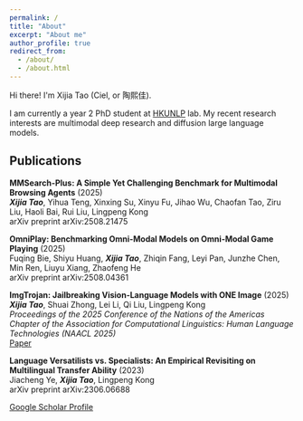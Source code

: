 ```yaml
---
permalink: /
title: "About"
excerpt: "About me"
author_profile: true
redirect_from: 
  - /about/
  - /about.html
---
```


Hi there! I'm Xijia Tao (Ciel, or 陶熙佳).

I am currently a year 2 PhD student at [HKUNLP](https://hkunlp.github.io/) lab. My recent research interests are multimodal deep research and diffusion large language models.

## Publications

**MMSearch-Plus: A Simple Yet Challenging Benchmark for Multimodal Browsing Agents** (2025)  
***Xijia Tao***, Yihua Teng, Xinxing Su, Xinyu Fu, Jihao Wu, Chaofan Tao, Ziru Liu, Haoli Bai, Rui Liu, Lingpeng Kong  
arXiv preprint arXiv:2508.21475

**OmniPlay: Benchmarking Omni-Modal Models on Omni-Modal Game Playing** (2025)  
Fuqing Bie, Shiyu Huang, ***Xijia Tao***, Zhiqin Fang, Leyi Pan, Junzhe Chen, Min Ren, Liuyu Xiang, Zhaofeng He  
arXiv preprint arXiv:2508.04361

**ImgTrojan: Jailbreaking Vision-Language Models with ONE Image** (2025)  
***Xijia Tao***, Shuai Zhong, Lei Li, Qi Liu, Lingpeng Kong  
*Proceedings of the 2025 Conference of the Nations of the Americas Chapter of the Association for Computational Linguistics: Human Language Technologies (NAACL 2025)*  
[Paper](https://aclanthology.org/2025.naacl-long.360/)

**Language Versatilists vs. Specialists: An Empirical Revisiting on Multilingual Transfer Ability** (2023)  
Jiacheng Ye, ***Xijia Tao***, Lingpeng Kong  
arXiv preprint arXiv:2306.06688

[Google Scholar Profile](https://scholar.google.com/citations?hl=en&user=PeIV968AAAAJ)
